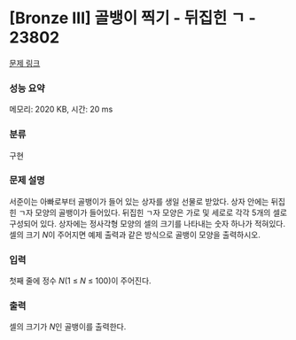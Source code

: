 # [Bronze III] 골뱅이 찍기 - 뒤집힌 ㄱ - 23802 

[문제 링크](https://www.acmicpc.net/problem/23802) 

### 성능 요약

메모리: 2020 KB, 시간: 20 ms

### 분류

구현

### 문제 설명

<p>서준이는 아빠로부터 골뱅이가 들어 있는 상자를 생일 선물로 받았다. 상자 안에는 뒤집힌 ㄱ자 모양의 골뱅이가 들어있다. 뒤집힌 ㄱ자 모양은 가로 및 세로로 각각 5개의 셀로 구성되어 있다. 상자에는 정사각형 모양의 셀의 크기를 나타내는 숫자 하나가 적혀있다. 셀의 크기 <em>N</em>이 주어지면 예제 출력과 같은 방식으로 골뱅이 모양을 출력하시오.</p>

### 입력 

 <p>첫째 줄에 정수 <em>N</em>(1 ≤ <em>N</em> ≤ 100)이 주어진다.</p>

### 출력 

 <p>셀의 크기가 <em>N</em>인 골뱅이를 출력한다.</p>

